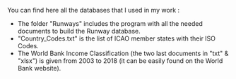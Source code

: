 You can find here all the databases that I used in my work :
- The folder "Runways" includes the program with all the needed documents to build the Runway database.
- "Country_Codes.txt" is the list of ICAO member states with their ISO Codes.
- The World Bank Income Classification (the two last documents in "txt" & "xlsx") is given from 2003 to 2018 (it can be easily found on the World Bank website).
